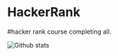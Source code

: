 # HackerRank

#hacker rank course completing all.


![Github stats](https://github-readme-stats.vercel.app/api?username=yourusername&theme=highcontrast&show_icons=true&count_private=true)
